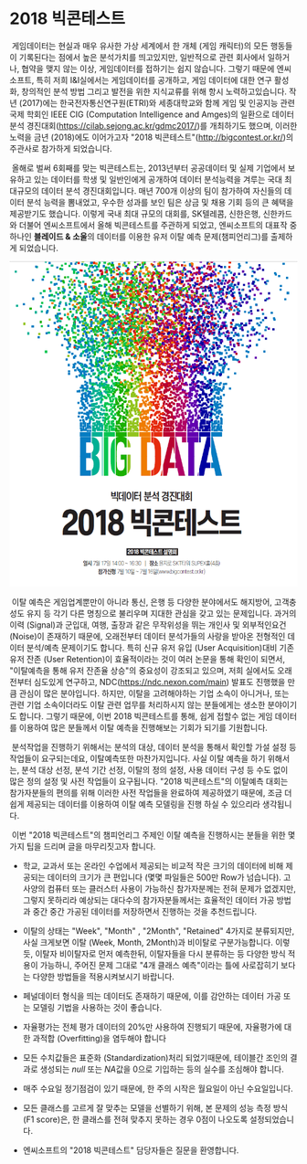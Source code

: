 # 2018 빅콘테스트

​	게임데이터는 현실과 매우 유사한 가상 세계에서 한 개체 (게임 캐릭터)의 모든 행동들이 기록된다는 점에서 높은 분석가치를 띄고있지만, 일반적으로 관련 회사에서 일하거나, 협약을 맺지 않는 이상, 게임데이터를 접하기는 쉽지 않습니다. 그렇기 때문에 엔씨소프트, 특히 저희 I&I실에서는 게임데이터를 공개하고, 게임 데이터에 대한 연구 활성화, 창의적인 분석 방법 그리고 발전을 위한 지식교류를 위해 항시 노력하고있습니다. 작년 (2017)에는 한국전자통신연구원(ETRI)와 세종대학교와 함께 게임 및 인공지능 관련 국제 학회인 IEEE CIG (Computation Intelligence and Amges)의 일환으로 데이터 분석 경진대회(https://cilab.sejong.ac.kr/gdmc2017/)를 개최하기도 했으며, 이러한 노력을 금년 (2018)에도 이어가고자 "2018 빅콘테스트"(http://bigcontest.or.kr/)의 주관사로 참가하게 되었습니다. 

​	올해로 벌써 6회째를 맞는 빅콘테스트는, 2013년부터 공공데이터 및 실제 기업에서 보유하고 있는 데이터를 학생 및 일반인에게 공개하여 데이터 분석능력을 겨루는 국대 최대규모의 데이터 분석 경진대회입니다. 매년 700개 이상의 팀이 참가하여 자신들의 데이터 분석 능력을 뽐내었고, 우수한 성과를 보인 팀은 상금 및 채용 기회 등의 큰 혜택을 제공받기도 했습니다. 이렇게 국내 최대 규모의 대회를, SK텔레콤, 신한은행, 신한카드와 더불어 엔씨소프트에서 올해 빅콘테스트를 주관하게 되었고, 엔씨소프트의 대표작 중 하나인 **블레이드 & 소울**의 데이터를 이용한 유저 이탈 예측 문제(챔피언리그)를 출제하게 되었습니다. 

![포스터](/assets/etc/bigcontest/poster.PNG)

​	이탈 예측은 게임업계뿐만이 아니라 통신, 은행 등 다양한 분야에서도 해지방어, 고객충성도 유지 등 각기 다른 명칭으로 불리우며 지대한 관심을 갖고 있는 문제입니다. 과거의 이력 (Signal)과 군입대, 여행, 출장과 같은 무작위성을 뛰는 개인사 및 외부적인요건 (Noise)이 존재하기 때문에, 오래전부터 데이터 분석가들의 사랑을 받아온 전형적인 데이터 분석/예측 문제이기도 합니다. 특히 신규 유저 유입 (User Acquisition)대비 기존 유저 잔존 (User Retention)이 효율적이라는 것이 여러 논문을 통해 확인이 되면서, "이탈예측을 통해 유저 잔존율 상승"의 중요성이 강조되고 있으며, 저희 실에서도 오래전부터 심도있게 연구하고, NDC(https://ndc.nexon.com/main) 발표도 진행했을 만큼 관심이 많은 분야입니다. 하지만, 이탈을 고려해야하는 기업 소속이 아니거나, 또는 관련 기업 소속이더라도 이탈 관련 업무를 처리하시지 않는 분들에게는 생소한 분야이기도 합니다. 그렇기 때문에, 이번 2018 빅콘테스트를 통해, 쉽게 접할수 없는 게임 데이터를 이용하여 많은 분들께서 이탈 예측을 진행해보는 기회가 되기를 기원합니다. 

​	분석작업을 진행하기 위해서는 분석의  대상, 데이터 분석을 통해서 확인할 가설 설정 등 작업들이 요구되는데요, 이탈예측또한 마찬가지입니다. 사실 이탈 예측을 하기 위해서는, 분석 대상 선정, 분석 기간 선정, 이탈의 정의 설정, 사용 데이터 구성 등 수도 없이 많은 정의 설정 및 사전 작업들이 요구됩니다. "2018 빅콘테스트"의 이탈예측 대회는 참가자분들의 편의를 위해 이러한  사전 작업들을 완료하여 제공하였기 때문에, 조금 더 쉽게 제공되는 데이터를 이용하여 이탈 예측 모델링을 진행 하실 수 있으리라 생각됩니다. 

​	이번 "2018 빅콘테스트"의 챔피언리그 주제인 이탈 예측을 진행하시는 분들을 위한 몇가지 팁을 드리며 글을 마무리짓고자 합니다. 

- 학교, 교과서 또는 온라인 수업에서 제공되는 비교적 작은 크기의 데이터에 비해 제공되는 데이터의 크기가 큰 편입니다 (몇몇 파일들은 500만 Row가 넘습니다). 고사양의 컴퓨터 또는 클러스터 사용이 가능하신 참가자분께는 전혀 문제가 없겠지만, 그렇지 못하리라 예상되는 대다수의 참가자분들께서는 효율적인 데이터 가공 방법과 중간 중간 가공된 데이터를 저장하면서 진행하는 것을 추천드립니다. 

- 이탈의 상태는 "Week", "Month" , "2Month", "Retained" 4가지로 분류되지만, 사실 크게보면 이탈 (Week, Month, 2Month)과 비이탈로 구분가능합니다. 이렇듯, 이탈자 비이탈자로 먼저 예측한뒤, 이탈자들을 다시  분류하는 등 다양한 방식 적용이 가능하니, 주어진 문제 그대로 "4개 클래스 예측"이라는 틀에 사로잡히기 보다는 다양한 방법들을 적용시켜보시기 바랍니다. 

- 페널데이터 형식을 띄는 데이터도 존재하기 때문에, 이를 감안하는 데이터 가공 또는 모델링 기법을 사용하는 것이 좋습니다. 

- 자율평가는 전체 평가 데이터의 20%만 사용하여 진행되기 때문에, 자율평가에 대한 과적합 (Overfitting)을 염두해야 합니다

- 모든 수치값들은 표준화 (Standardization)처리 되었기때문에, 테이블간 조인의 결과로 생성되는 *null* 또는 *NA*값을 0으로 기입하는 등의 실수를 조심해야 합니다. 

- 매주 수요일 정기점검이 있기 때문에, 한 주의 시작은 월요일이 아닌 수요일입니다.

- 모든 클래스를 고르게 잘 맞추는 모델을 선별하기 위해, 본 문제의 성능 측정 방식 (F1 score)은, 한 클래스를 전혀 맞추지 못하는 경우 0점이 나오도록 설정되었습니다. 

- 엔씨소프트의 "2018 빅콘테스트" 담당자들은 질문을 환영합니다. 

  












